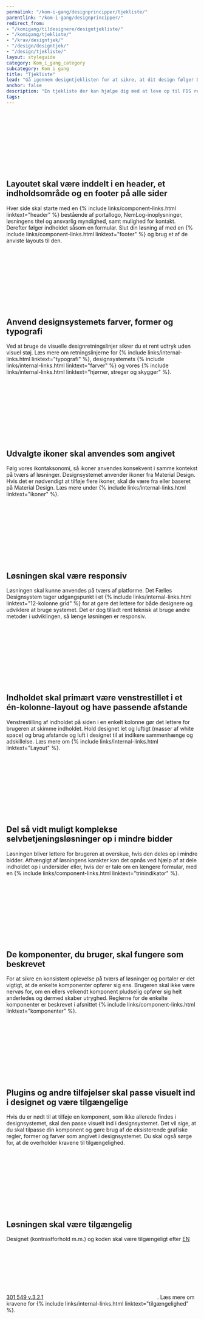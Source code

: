 ```yaml
---
permalink: "/kom-i-gang/designprincipper/tjekliste/"
parentlink: "/kom-i-gang/designprincipper/"
redirect_from:
- "/komigang/tildesignere/designtjekliste/"
- "/komigang/tjekliste/"
- "/krav/designtjek/"
- "/design/designtjek/"
- "/design/tjekliste/"
layout: styleguide
category: Kom_i_gang_category
subcategory: Kom i gang
title: "Tjekliste"
lead: "Gå igennem designtjeklisten for at sikre, at dit design følger Det Fælles Designsystem."
anchor: false
description: "En tjekliste der kan hjælpe dig med at leve op til FDS retningslinjer."
tags:
---
```


<div class="d-flex mt-6">
    <svg class="icon-svg mr-3" focusable="false" aria-hidden="true"><use xlink:href="#done"></use></svg>
    <div>
        <h2 class="h5 checklist-heading">Layoutet skal være inddelt i en header, et indholdsområde og en footer på alle sider</h2>
        <p>Hver side skal starte med en {% include links/component-links.html linktext="header" %} bestående af portallogo, NemLog-inoplysninger, løsningens titel og ansvarlig myndighed, samt mulighed for kontakt. Derefter følger indholdet såsom en formular. Slut din løsning af med en {% include links/component-links.html linktext="footer" %} og brug et af de anviste layouts til den.</p>
    </div>
</div>

<div class="d-flex">
    <svg class="icon-svg mr-3" focusable="false" aria-hidden="true"><use xlink:href="#done"></use></svg>
    <div>
        <h2 class="h5 checklist-heading">Anvend designsystemets farver, former og typografi</h2>
        <p>Ved at bruge de visuelle designretningslinjer sikrer du et rent udtryk uden visuel støj. Læs mere om retningslinjerne for {% include links/internal-links.html linktext="typografi" %}, designsystemets {% include links/internal-links.html linktext="farver" %} og vores {% include links/internal-links.html linktext="hjørner, streger og skygger" %}.</p>
    </div>
</div>

<div class="d-flex">
    <svg class="icon-svg mr-3" focusable="false" aria-hidden="true"><use xlink:href="#done"></use></svg>
    <div>
        <h2 class="h5 checklist-heading">Udvalgte ikoner skal anvendes som angivet</h2>
        <p>Følg vores ikontaksonomi, så ikoner anvendes konsekvent i samme kontekst på tværs af løsninger. Designsystemet anvender ikoner fra Material Design. Hvis det er nødvendigt at tilføje flere ikoner, skal de være fra eller baseret på Material Design. Læs mere under {% include links/internal-links.html linktext="ikoner" %}.</p>
    </div>
</div>

<div class="d-flex">
    <svg class="icon-svg mr-3" focusable="false" aria-hidden="true"><use xlink:href="#done"></use></svg>
    <div>
        <h2 class="h5 checklist-heading">Løsningen skal være responsiv</h2>
        <p>Løsningen skal kunne anvendes på tværs af platforme. Det Fælles Designsystem tager udgangspunkt i et {% include links/internal-links.html linktext="12-kolonne grid" %} for at gøre det lettere for både designere og udviklere at bruge systemet. Det er dog tilladt rent teknisk at bruge andre metoder i udviklingen, så længe løsningen er responsiv.</p>
    </div>
</div>

<div class="d-flex">
    <svg class="icon-svg mr-3" focusable="false" aria-hidden="true"><use xlink:href="#done"></use></svg>
    <div>
        <h2 class="h5 checklist-heading">Indholdet skal primært være venstrestillet i et én-kolonne-layout og have passende afstande</h2>
        <p>Venstrestilling af indholdet på siden i en enkelt kolonne gør det lettere for brugeren at skimme indholdet. Hold designet let og luftigt (masser af white space) og brug afstande og luft i designet til at indikere sammenhænge og adskillelse. Læs mere om {% include links/internal-links.html linktext="Layout" %}.</p>
    </div>
</div>

<div class="d-flex">
    <svg class="icon-svg mr-3" focusable="false" aria-hidden="true"><use xlink:href="#done"></use></svg>
    <div>
        <h2 class="h5 checklist-heading">Del så vidt muligt komplekse selvbetjeningsløsninger op i mindre bidder</h2>
        <p>Løsningen bliver lettere for brugeren at overskue, hvis den deles op i mindre bidder. Afhængigt af løsningens karakter kan det opnås ved hjælp af at dele indholdet op i undersider eller, hvis der er tale om en længere formular, med en {% include links/component-links.html linktext="trinindikator" %}.</p>
    </div>
</div>

<div class="d-flex">
    <svg class="icon-svg mr-3" focusable="false" aria-hidden="true"><use xlink:href="#done"></use></svg>
    <div>
        <h2 class="h5 checklist-heading">De komponenter, du bruger, skal fungere som beskrevet</h2>
        <p>For at sikre en konsistent oplevelse på tværs af løsninger og portaler er det vigtigt, at de enkelte komponenter opfører sig ens. Brugeren skal ikke være nervøs for, om en ellers velkendt komponent pludselig opfører sig helt anderledes og dermed skaber utryghed. Reglerne for de enkelte komponenter er beskrevet i afsnittet {% include links/component-links.html linktext="komponenter" %}.</p>
    </div>
</div>

<div class="d-flex">
    <svg class="icon-svg mr-3" focusable="false" aria-hidden="true"><use xlink:href="#done"></use></svg>
    <div>
        <h2 class="h5 checklist-heading">Plugins og andre tilføjelser skal passe visuelt ind i designet og være tilgængelige</h2>
        <p>Hvis du er nødt til at tilføje en komponent, som ikke allerede findes i designsystemet,  skal den passe visuelt ind i designsystemet. Det vil sige, at du skal tilpasse din komponent og gøre brug af de eksisterende grafiske regler, former og farver som angivet i designsystemet. Du skal også sørge for, at de overholder kravene til tilgængelighed.</p>
    </div>
</div>

<div class="d-flex">
    <svg class="icon-svg mr-3" focusable="false" aria-hidden="true"><use xlink:href="#done"></use></svg>
    <div>
        <h2 class="h5 checklist-heading">Løsningen skal være tilgængelig</h2>
        <p>Designet (kontrastforhold m.m.) og koden skal være tilgængeligt efter <a href="https://www.etsi.org/deliver/etsi_en/301500_301599/301549/03.02.01_60/en_301549v030201p.pdf" class="icon-link" target="_blank">EN 301 549 v.3.2.1<svg class="icon-svg" focusable="false" aria-hidden="true" tabindex="-1"><use xlink:href="#open-in-new"></use></svg></a>. Læs mere om kravene for {% include links/internal-links.html linktext="tilgængelighed" %}.</p>
    </div>
</div>

